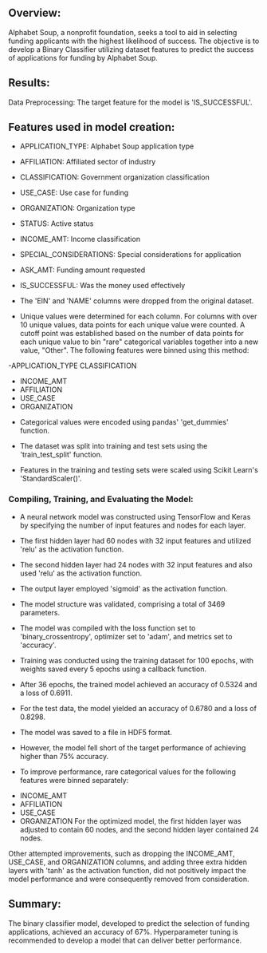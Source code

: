 ## Overview:
Alphabet Soup, a nonprofit foundation, seeks a tool to aid in selecting funding applicants with the highest likelihood of success. The objective is to develop a Binary Classifier utilizing dataset features to predict the success of applications for funding by Alphabet Soup.

## Results:
Data Preprocessing:
The target feature for the model is 'IS_SUCCESSFUL'.

## Features used in model creation:

* APPLICATION_TYPE: Alphabet Soup application type
* AFFILIATION: Affiliated sector of industry
* CLASSIFICATION: Government organization classification
* USE_CASE: Use case for funding
* ORGANIZATION: Organization type
* STATUS: Active status
* INCOME_AMT: Income classification
* SPECIAL_CONSIDERATIONS: Special considerations for application
* ASK_AMT: Funding amount requested
* IS_SUCCESSFUL: Was the money used effectively

* The 'EIN' and 'NAME' columns were dropped from the original dataset.

* Unique values were determined for each column. For columns with over 10 unique values, data points for each unique value were counted. A cutoff point was established based on the number of data points for each unique value to bin "rare" categorical variables together into a new value, "Other". The following features were binned using this method:

-APPLICATION_TYPE
CLASSIFICATION
- INCOME_AMT
- AFFILIATION
- USE_CASE
- ORGANIZATION
* Categorical values were encoded using pandas' 'get_dummies' function.

* The dataset was split into training and test sets using the 'train_test_split' function.

* Features in the training and testing sets were scaled using Scikit Learn's 'StandardScaler()'.

### Compiling, Training, and Evaluating the Model:
* A neural network model was constructed using TensorFlow and Keras by specifying the number of input features and nodes for each layer.
* The first hidden layer had 60 nodes with 32 input features and utilized 'relu' as the activation function.
* The second hidden layer had 24 nodes with 32 input features and also used 'relu' as the activation function.
* The output layer employed 'sigmoid' as the activation function.
* The model structure was validated, comprising a total of 3469 parameters.
* The model was compiled with the loss function set to 'binary_crossentropy', optimizer set to 'adam', and metrics set to 'accuracy'.
* Training was conducted using the training dataset for 100 epochs, with weights saved every 5 epochs using a callback function.
* After 36 epochs, the trained model achieved an accuracy of 0.5324 and a loss of 0.6911.
* For the test data, the model yielded an accuracy of 0.6780 and a loss of 0.8298.
* The model was saved to a file in HDF5 format.

* However, the model fell short of the target performance of achieving higher than 75% accuracy.

* To improve performance, rare categorical values for the following features were binned separately:
- INCOME_AMT
- AFFILIATION
- USE_CASE
- ORGANIZATION
For the optimized model, the first hidden layer was adjusted to contain 60 nodes, and the second hidden layer contained 24 nodes.

Other attempted improvements, such as dropping the INCOME_AMT, USE_CASE, and ORGANIZATION columns, and adding three extra hidden layers with 'tanh' as the activation function, did not positively impact the model performance and were consequently removed from consideration.

## Summary:
The binary classifier model, developed to predict the selection of funding applications, achieved an accuracy of 67%. Hyperparameter tuning is recommended to develop a model that can deliver better performance.
